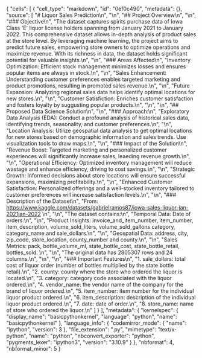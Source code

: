 {
 "cells": [
  {
   "cell_type": "markdown",
   "id": "0ef0c490",
   "metadata": {},
   "source": [
    "# Liquor Sales Prediction\n",
    "\n",
    "## Project Overview\n",
    "\n",
    "### Objective\n",
    "The dataset captures spirits purchase data of Iowa Class 'E' liquor license holders spanning from January 2021 to January 2022. This comprehensive dataset allows in-depth analysis of product sales at the store level. By leveraging machine learning, the project aims to predict future sales, empowering store owners to optimize operations and maximize revenue. With its richness in data, the dataset holds significant potential for valuable insights.\n",
    "\n",
    "### Areas Affected\n",
    "Inventory Optimization: Efficient stock management minimizes losses and ensures popular items are always in stock.\n",
    "\n",
    "Sales Enhancement: Understanding customer preferences enables targeted marketing and product promotions, resulting in promoted sales revenue.\n",
    "\n",
    "Future Expansion: Analyzing regional sales data helps identify optimal locations for new stores.\n",
    "\n",
    "Customer Satisfiction: Enriches customer satisfaction and fosters loyalty by suggusting popular products.\n",
    "\n",
    "\n",
    "## Proposed Data Science Solution\n",
    "\n",
    "### Approach:\n",
    "Exploratory Data Analysis (EDA): Conduct a profound analysis of historical sales data, identifying trends, seasonality, and customer preferences.\n",
    "\n",
    "Location Analysis: Utilize geospatial data analysis to get optimal locations for new stores based on demographic information and sales trends.  Use visualization tools to draw maps.\n",
    "\n",
    "### Impact of the Solution\n",
    "Revenue Boost: Targeted marketing and personalized customer experiences will significantly increase sales, leaeding revenue growth.\n",
    "\n",
    "Operational Efficiency: Optimized inventory management will reduce wastage and enhance efficiency, driving to cost savings.\n",
    "\n",
    "Strategic Growth: Informed decisions about store locations will ensure successful expansions, maximizing profitability.\n",
    "\n",
    "Enhanced Customer Satisfaction: Personalized offerings and a well-stocked inventory tailored to customer preferences will increase satisfaction levels.\n",
    "\n",
    "### Description of the Dataset\n",
    "From: https://www.kaggle.com/datasets/gabrielramos87/iowa-sales-liquor-jan-2021jan-2022 \n",
    "\n",
    "The dataset contains:\n",
    "Temporal Data: Date of orders.\n",
    "\n",
    "Product Insights: invoice_and_item_number, item_number, item_description, volume_sold_liters, volume_sold_gallons category, category_name and sale_dollars.\n",
    "\n",
    "Geospatial Data: address, city, zip_code, store_location, county_number and county.\n",
    "\n",
    "Sales Metrics: pack, bottle_volume_ml, state_bottle_cost, state_bottle_retail, bottles_sold.         \n",
    "\n",
    "The original data has 2805307 rows and 24 columns.\n",
    "\n",
    "\n",
    "### Important Features\n",
    "1. sale_dollars: total cost of liquor order (number of bottles multiplied by the state bottle retail).\n",
    "2. county: county where the store who ordered the liquor is located.\n",
    "3. category: category code associated with the liquor ordered.\n",
    "4. vendor_name: the vendor name of the company for the brand of liquor ordered.\n",
    "5. item_number: item number for the individual liquor product ordered.\n",
    "6. item_description: description of the individual liquor product ordered.\n",
    "7. date: date of order.\n",
    "8. store_name: name of store who ordered the liquor.\n"
   ]
  }
 ],
 "metadata": {
  "kernelspec": {
   "display_name": "basicpythonkernel",
   "language": "python",
   "name": "basicpythonkernel"
  },
  "language_info": {
   "codemirror_mode": {
    "name": "ipython",
    "version": 3
   },
   "file_extension": ".py",
   "mimetype": "text/x-python",
   "name": "python",
   "nbconvert_exporter": "python",
   "pygments_lexer": "ipython3",
   "version": "3.10.9"
  }
 },
 "nbformat": 4,
 "nbformat_minor": 5
}
